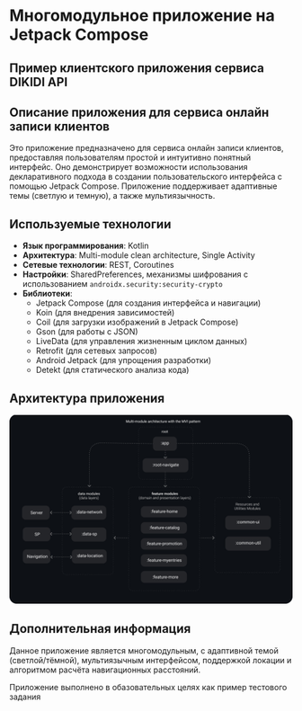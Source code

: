 # Многомодульное приложение на Jetpack Compose

## Пример клиентского приложения сервиса DIKIDI API

## Описание приложения для сервиса онлайн записи клиентов
Это приложение предназначено для сервиса онлайн записи клиентов, предоставляя пользователям простой и интуитивно понятный интерфейс.
Оно демонстрирует возможности использования декларативного подхода в создании пользовательского интерфейса с помощью Jetpack Compose.
Приложение поддерживает адаптивные темы (светлую и темную), а также мультиязычность.

## Используемые технологии
- **Язык программирования**: Kotlin
- **Архитектура**: Multi-module clean architecture, Single Activity
- **Сетевые технологии**: REST, Coroutines
- **Настройки**: SharedPreferences,  механизмы шифрования с использованием `androidx.security:security-crypto`
- **Библиотеки**:
  - Jetpack Compose (для создания интерфейса и навигации)
  - Koin (для внедрения зависимостей)
  - Coil (для загрузки изображений в Jetpack Compose)
  - Gson (для работы с JSON)
  - LiveData (для управления жизненным циклом данных)
  - Retrofit (для сетевых запросов)
  - Android Jetpack (для упрощения разработки)
  - Detekt (для статического анализа кода)

## Архитектура приложения

![Архитектура](./media/architecture_diagram.png)

## Дополнительная информация
Данное приложение является многомодульным, с адаптивной темой (светлой/тёмной), мультиязычным интерфейсом,
поддержкой локации и алгоритмом расчёта навигационных расстояний.

Приложение выполнено в обазовательных целях как пример тестового задания
